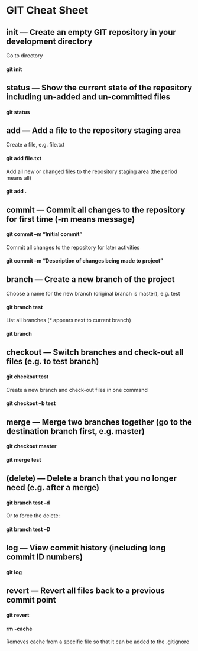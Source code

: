 # GIT Cheat Sheet
      
## init — Create an empty GIT repository in your development directory

Go to directory
#### git init
 

## status — Show the current state of the repository including un-added and un-committed files

#### git status
 

## add — Add a file to the repository staging area

Create a file, e.g. file.txt
#### git add file.txt

Add all new or changed files to the repository staging area (the period means all)

#### git add .
 

## commit — Commit all changes to the repository for first time (-m means message)

#### git commit –m “Initial commit”
Commit all changes to the repository for later activities

#### git commit –m “Description of changes being made to project”
 

## branch — Create a new branch of the project

Choose a name for the new branch (original branch is master), e.g. test
#### git branch test

List all branches (* appears next to current branch)

#### git branch
 

## checkout — Switch branches and check-out all files (e.g. to test branch)

#### git checkout test
Create a new branch and check-out files in one command

#### git checkout –b test
 

## merge — Merge two branches together (go to the destination branch first, e.g. master)

#### git checkout master
#### git merge test
 

## (delete) — Delete a branch that you no longer need (e.g. after a merge)

#### git branch test –d
Or to force the delete:

#### git branch test –D
 

## log — View commit history (including long commit ID numbers)

#### git log
 

## revert — Revert all files back to a previous commit point

#### git revert <long commit ID from the log command>

#### rm -cache

Removes cache from a specific file so that it can be added to the .gitignore
